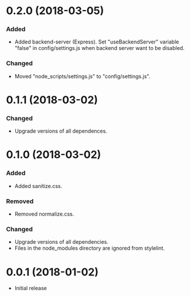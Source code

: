 # 0.2.0  (2018-03-05)

### Added

-   Added backend-server (Express). Set "useBackendServer" variable "false" in config/settings.js when backend server want to be disabled.

### Changed

-   Moved "node_scripts/settings.js" to "config/settings.js".

# 0.1.1  (2018-03-02)

### Changed

-   Upgrade versions of all dependences.

# 0.1.0  (2018-03-02)

### Added

-   Added sanitize.css.

### Removed

-   Removed normalize.css.

### Changed

-   Upgrade versions of all dependencies.
-   Files in the node_modules directory are ignored from stylelint.

# 0.0.1 (2018-01-02)

-   Initial release
